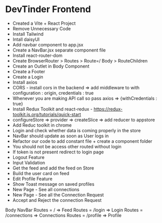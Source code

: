 # DevTinder Frontend

- Created a Vite + React Project
- Remove Unnecessary Code
- Install Tailwind
- Intall daisyUI
- Add navbar component to app.jsx
- Create a NavBar.jsx separate component file
- Install react-router-dom
- Create BrowserRouter > Routes > Route=/ Body > RouteChildren
- Create an Outlet in Body Component
- Create a Footer
- Create a Login
- Install axios
- CORS - install cors in the backend => add middleware to with configuration : origin, credentials : true
- Whenever you are making API call so pass axios => {withCredentials : true}
- Install Redux Toolkit and react-redux - https://redux-toolkit.js.org/tutorials/quick-start
- configureStore => provider => createSlice => add reducer to appstore
- Add Reduc toolkit in chrome
- Login and check whether data is coming properly in the store
- NavBar should update as soon as User logs in
- Refactor our code to add constant file + create a component folder
- You should not be access other routed without login
- If token is not present redirect to login page
- Logout Feature
- Input Validation
- Get the feed and add the feed on Store
- Build the user card on feed
- Edit Profile Feature
- Show Toast message on saved profiles
- New Page - See all connections
- New Page - See all the Connection Request
- Accept and Reject the connection Request

Body
NavBar
Routes = / => Feed
Routes = /login => Login
Routes = /connections => Connections
Routes = /profile => Profile
